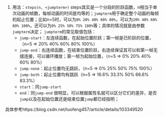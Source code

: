 1. 用法：`steps(n, <jumpterm>)`
	steps其实是一个分段的阶跃函数，n相当于单次动画的帧数，每帧动画的时间是均等的；`jumpterm`用于确定整个动画的每帧的起止位置；比如n=5时，可以为`0% 20% 40% 60% 80%`，可以为`20% 40% 60% 80% 100%`，还可以为`0% 25% 50% 75% 100%`等；具体的情况就是由参数`jumpterm`决定；
	`jumpterm`的常见取值包括：
	- `jump-start`：左连续函数，在起始位置阶跃；第一帧是已阶跃的位置，（n=5  ⇒  20% 40% 60% 80% 100%）
	- `jump-end`：右连续函数，在结束位置阶跃，右连续保证其可以和第一帧无缝连接，可以循环播放；第一帧为起始位置，（n=5  ⇒   0% 20% 40% 60% 80%）
	- `jump-none`：起止位置均无跳跃，（n=5  ⇒  0% 25% 50% 75% 100%）
	- `jump-both`：起止位置均有跳跃（n=5  ⇒ 16.6% 33.3% 50% 66.6% 83.3%）
	- `start`：同`jump-start`
	- `end`：同`jump-end`
很明显，可以根据属性名就可以区分它们的差异，是否`jump`以及在起始位置还是结束位置`jump`都已经指明；

具体参考https://blog.csdn.net/luofeng457/article/details/103349520
